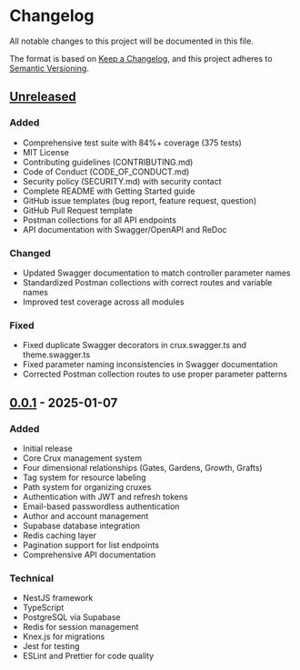 # Changelog

All notable changes to this project will be documented in this file.

The format is based on [Keep a Changelog](https://keepachangelog.com/en/1.0.0/),
and this project adheres to [Semantic Versioning](https://semver.org/spec/v2.0.0.html).

## [Unreleased]

### Added
- Comprehensive test suite with 84%+ coverage (375 tests)
- MIT License
- Contributing guidelines (CONTRIBUTING.md)
- Code of Conduct (CODE_OF_CONDUCT.md)
- Security policy (SECURITY.md) with security contact
- Complete README with Getting Started guide
- GitHub issue templates (bug report, feature request, question)
- GitHub Pull Request template
- Postman collections for all API endpoints
- API documentation with Swagger/OpenAPI and ReDoc

### Changed
- Updated Swagger documentation to match controller parameter names
- Standardized Postman collections with correct routes and variable names
- Improved test coverage across all modules

### Fixed
- Fixed duplicate Swagger decorators in crux.swagger.ts and theme.swagger.ts
- Fixed parameter naming inconsistencies in Swagger documentation
- Corrected Postman collection routes to use proper parameter patterns

## [0.0.1] - 2025-01-07

### Added
- Initial release
- Core Crux management system
- Four dimensional relationships (Gates, Gardens, Growth, Grafts)
- Tag system for resource labeling
- Path system for organizing cruxes
- Authentication with JWT and refresh tokens
- Email-based passwordless authentication
- Author and account management
- Supabase database integration
- Redis caching layer
- Pagination support for list endpoints
- Comprehensive API documentation

### Technical
- NestJS framework
- TypeScript
- PostgreSQL via Supabase
- Redis for session management
- Knex.js for migrations
- Jest for testing
- ESLint and Prettier for code quality

[Unreleased]: https://github.com/CruxGarden/api/compare/v0.0.1...HEAD
[0.0.1]: https://github.com/CruxGarden/api/releases/tag/v0.0.1

